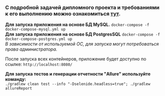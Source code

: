 ### С подробной задачей дипломного проекта и требованиями к его выполнению можно ознакомиться [тут](https://github.com/netology-code/qa-diploma "Дипломный проект").

**Для запуска приложения на основе БД MySQL.**
`docker-compose -f docker-compose-mysql.yml up`  
**Для запуска приложения на основе БД PostgresSQL**
`docker-compose -f docker-compose-postgres.yml up`  
*В зависимости от используемой ОС, для запуска могут потребоваться права администратора.*

После запуска всех контейнеров, приложение будет доступно по ссылке: `http://localhost:8080/`
    
**Для запуска тестов и генерации отчетности "Allure" используйте команду:**  
`./gradlew clean test --info "-Dselenide.headless=true"; ./gradlew allureReport` 
